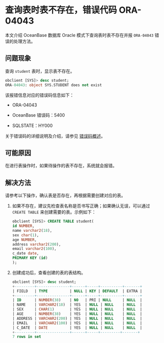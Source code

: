 # 查询表时表不存在，错误代码 ORA-04043

本文介绍 OceanBase 数据库 Oracle 模式下查询表时表不存在并报 `ORA-04043` 错误的处理方法。

## 问题现象

查询 `student` 表时，显示表不存在。

```sql
obclient [SYS]> desc student;
ORA-04043: object SYS.STUDENT does not exist
```

该报错信息对应的错误码信息如下：

* ORA-04043

* OceanBase 错误码：5400

* SQLSTATE：HY000

关于错误码的详细说明及介绍，请参见 [错误码概述](../../../700.reference/500.system-reference/700.error-code-of-oracle-mode/100.use-error-information-of-oracle-mode.md)。

## 可能原因

在进行表操作时，如果待操作的表不存在，系统就会报错。

## 解决方法

请参考以下操作，确认表是否存在，再根据需要创建对应的表。

1. 如果不存在，建议先检查表名称是否书写正确；如果确认无误，可以通过 `CREATE TABLE` 来创建需要的表。示例如下：

   ```sql
   obclient [SYS]> CREATE TABLE student(
   id NUMBER,
   name varchar2(18),
   sex char(1),
   age NUMBER,
   address varchar2(200),
   email varchar2(100),
   c_date date,
   PRIMARY KEY (id)
   );
   ```

2. 创建成功后，查看创建的表的表结构。

   ```sql
   obclient [SYS]> desc student;
   +---------+---------------+------+-----+----------+-------+
   | FIELD   | TYPE          | NULL | KEY | DEFAULT  | EXTRA |
   +---------+---------------+------+-----+----------+-------+
   | ID      | NUMBER(38)    | NO   | PRI | NULL     | NULL  |
   | NAME    | VARCHAR2(18)  | YES  | NULL | NULL    | NULL  |
   | SEX     | CHAR(1)       | YES  | NULL | NULL    | NULL  |
   | AGE     | NUMBER(38)    | YES  | NULL | NULL    | NULL  |
   | ADDRESS | VARCHAR2(200) | YES  | NULL | NULL    | NULL  |
   | EMAIL   | VARCHAR2(100) | YES  | NULL | NULL    | NULL  |
   | C_DATE  | DATE          | YES  | NULL | NULL    | NULL  |
   +---------+---------------+------+-----+---------+-------+
   7 rows in set
   ```
